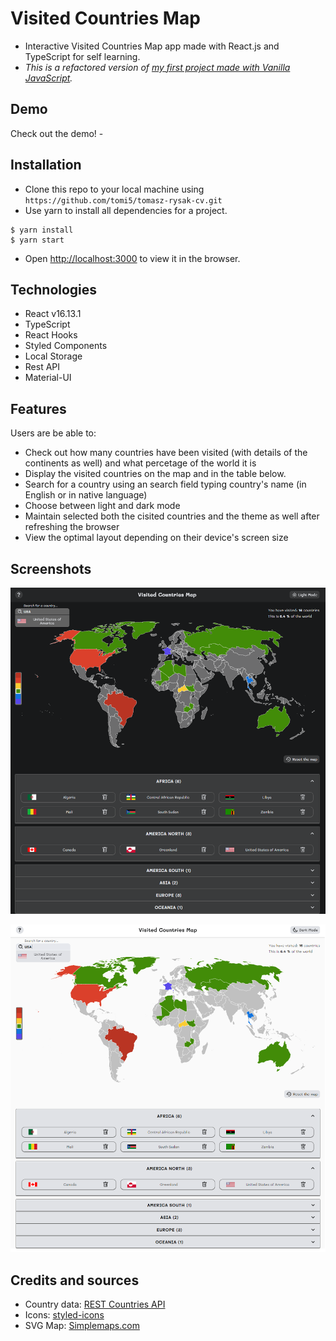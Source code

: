 # Visited Countries Map

- Interactive Visited Countries Map app made with React.js and TypeScript for self learning.
- _This is a refactored version of [my first project made with Vanilla JavaScript](https://github.com/tomi5/interactive_visited_countries_map)._

## Demo

Check out the demo! -

## Installation

- Clone this repo to your local machine using `https://github.com/tomi5/tomasz-rysak-cv.git`
- Use yarn to install all dependencies for a project.

```shell
$ yarn install
$ yarn start
```

- Open [http://localhost:3000](http://localhost:3000) to view it in the browser.

## Technologies

- React v16.13.1
- TypeScript
- React Hooks
- Styled Components
- Local Storage
- Rest API
- Material-UI

## Features

Users are be able to:

- Check out how many countries have been visited (with details of the continents as well) and what percetage of the world it is
- Display the visited countries on the map and in the table below.
- Search for a country using an search field typing country's name (in English or in native language)
- Choose between light and dark mode
- Maintain selected both the cisited countries and the theme as well after refreshing the browser
- View the optimal layout depending on their device's screen size

## Screenshots

![](2020-09-24-11-40-12.png)

![](2020-09-24-11-40-38.png)

## Credits and sources

- Country data: [REST Countries API](https://restcountries.eu/)
- Icons: [styled-icons](https://styled-icons.js.org/)
- SVG Map: [Simplemaps.com](http://simplemaps.com)
